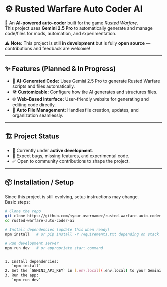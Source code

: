 # ⚙️ Rusted Warfare Auto Coder AI  

🚀 An **AI-powered auto-coder** built for the game *Rusted Warfare*.  
This project uses **Gemini 2.5 Pro** to automatically generate and manage code/files for mods, automation, and experimentation.  

⚠️ **Note:** This project is still **in development** but is fully **open source** — contributions and feedback are welcome!  

---

## ✨ Features (Planned & In Progress)
- 🤖 **AI-Generated Code:** Uses Gemini 2.5 Pro to generate Rusted Warfare scripts and files automatically.  
- 🛠️ **Customizable:** Configure how the AI generates and structures files.  
- 🌐 **Web-Based Interface:** User-friendly website for generating and editing code directly.  
- 📂 **Auto File Management:** Handles file creation, updates, and organization seamlessly.  

---

## 🏗️ Project Status
- 🔨 Currently under **active development**.  
- 🧪 Expect bugs, missing features, and experimental code.  
- ✅ Open to community contributions to shape the project.  

---

## 📦 Installation / Setup
Since this project is still evolving, setup instructions may change.  
Basic steps:  

```bash
# Clone the repo
git clone https://github.com/<your-username>/rusted-warfare-auto-coder-ai.git
cd rusted-warfare-auto-coder-ai

# Install dependencies (update this when ready)
npm install   # or pip install -r requirements.txt depending on stack

# Run development server
npm run dev   # or appropriate start command


1. Install dependencies:
   `npm install`
2. Set the `GEMINI_API_KEY` in [.env.local](.env.local) to your Gemini API key
3. Run the app:
   `npm run dev`

